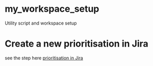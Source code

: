 # my_workspace_setup
Utility script and workspace setup

# Create a new prioritisation in Jira
see the step here [prioritisation in Jira](Jira_MoSCoW_Prioritisation/README.md)
